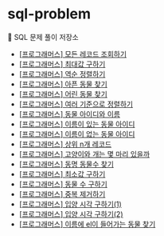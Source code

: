 # sql-problem
📝 SQL 문제 풀이 저장소

- [\[프로그래머스\] 모든 레코드 조회하기](https://github.com/ksy90101/sql-problem/blob/master/findAllRecode.md)
- [\[프로그래머스\] 최대값 구하기](https://github.com/ksy90101/sql-problem/blob/master/findMaxValue.md)
- [\[프로그래머스\] 역순 정렬하기](https://github.com/ksy90101/sql-problem/blob/master/sortDesc.md)
- [\[프로그래머스\] 아픈 동물 찾기](https://github.com/ksy90101/sql-problem/blob/master/findSickAnimal.md)
- [\[프로그래머스\] 어린 동물 찾기](https://github.com/ksy90101/sql-problem/blob/master/findYoungAnimal.md)
- [\[프로그래머스\] 여러 기준으로 정렬하기](https://github.com/ksy90101/sql-problem/blob/master/sortByVariousColumn.md)
- [\[프로그래머스\] 동물 아이디와 이름](https://github.com/ksy90101/sql-problem/blob/master/animalIdAndName.md)
- [\[프로그래머스\] 이름이 있는 동물 아이디](https://github.com/ksy90101/sql-problem/blob/master/animalExistName.md)
- [\[프로그래머스\] 이름이 없는 동물 아이디](https://github.com/ksy90101/sql-problem/blob/master/animalNotExistName.md)
- [\[프로그래머스\] 상위 n개 레코드](https://github.com/ksy90101/sql-problem/blob/master/TopNRecords.md)
- [\[프로그래머스\] 고양이와 개는 몇 마리 있을까](https://github.com/ksy90101/sql-problem/blob/master/how_many_cats_and_dogs_are_there.md)
- [\[프로그래머스\] 동명 동물수 찾기](https://github.com/ksy90101/sql-problem/blob/master/find_the_number_of_animals_of_the_same_name.md)
- [\[프로그래머스\] 최소값 구하기](https://github.com/ksy90101/sql-problem/blob/master/find_min.md)
- [\[프로그래머스\] 동물 수 구하기](https://github.com/ksy90101/sql-problem/blob/master/find_animal_number.md)
- [\[프로그래머스\] 중복 제거하기](https://github.com/ksy90101/sql-problem/blob/master/remove_duplicates.md)
- [\[프로그래머스\] 입양 시각 구하기(1)](https://github.com/ksy90101/sql-problem/blob/master/finding_adoption_time_1.md)
- [\[프로그래머스\] 입양 시각 구하기(2)](https://github.com/ksy90101/sql-problem/blob/master/finding_adoption_time_2.md)
- [\[프로그래머스\] 이름에 el이 들어가는 동물 찾기](https://github.com/ksy90101/sql-problem/blob/master/find_animals_with_el_in_their_name.md)
